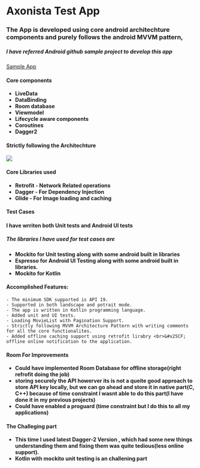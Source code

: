# Axonista Test App

### The App is developed using core android architechture components and purely follows the android MVVM pattern,

##### I have referred Android github sample project to develop this app

[Sample App](https://github.com/android/architecture-components-samples/tree/master/GithubBrowserSample)

#### Core components
* **LiveData**
* **DataBinding**
* **Room database**
* **Viewmodel**
* **Lifecycle aware components**
* **Coroutines**
* **Dagger2**

#### Strictly following the Architechture

![](https://developer.android.com/topic/libraries/architecture/images/final-architecture.png)

#### Core Libraries used

* **Retrofit - Network Related operations**
* **Dagger - For Dependency Injection**
* **Glide - For Image loading and caching**


#### Test Cases

#### I have wrriten both Unit tests and Android UI tests

##### The libraries I have used for test cases are 

* **Mockito for Unit testing along with some android built in libraries**
* **Espresso for Android UI Testing along with some android built in libraries.**
* **Mockito for Kotlin**

#### Accomplished Features:
```
- The minimum SDK supported is API 19.
- Supported in both landscape and potrait mode.
- The app is written in Kotlin programming language.
- Added unit and UI tests.
- Loading MovieList with Pagination Support.
- Strictly following MVVM Architecture Pattern with writing comments for all the core functionalites.
- Added offline caching support using retrofit lirabry <br>&#x25CF; offline online notification to the application.
```

#### Room For Improvements
* **Could have implemented Room Database for offline storage(right refrofit doing the job)**
* **storing securely the API howerver its is not a queite good approach to store API key locally, but we can go ahead and store it in native part(C, C++) because of time constraint I wasnt able to do this part(I have done it in my previous projects)**
* **Could have enabled a proguard (time constraint but I do this to all my applications)** 

#### The Challeging part
* **This time I used latest Dagger-2 Version , which had some new things understanding them and fixing them was quite tedious(less online support).**
* **Kotlin with mockito unit testing is an challening part**
